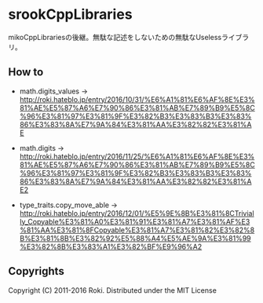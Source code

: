 # srookCppLibraries
mikoCppLibrariesの後継。無駄な記述をしないための無駄なUselessライブラリ。

## How to
* math.digits_values -> http://roki.hateblo.jp/entry/2016/10/31/%E6%A1%81%E6%AF%8E%E3%81%AE%E5%87%A6%E7%90%86%E3%81%AB%E7%89%B9%E5%8C%96%E3%81%97%E3%81%9F%E3%82%B3%E3%83%B3%E3%83%86%E3%83%8A%E7%9A%84%E3%81%AA%E3%82%82%E3%81%AE

* math.digits ->
http://roki.hateblo.jp/entry/2016/11/25/%E6%A1%81%E6%AF%8E%E3%81%AE%E5%87%A6%E7%90%86%E3%81%AB%E7%89%B9%E5%8C%96%E3%81%97%E3%81%9F%E3%82%B3%E3%83%B3%E3%83%86%E3%83%8A%E7%9A%84%E3%81%AA%E3%82%82%E3%81%AE2

* type_traits.copy_move_able ->
http://roki.hateblo.jp/entry/2016/12/01/%E5%9E%8B%E3%81%8CTrivially_Copyable%E3%81%A0%E3%81%91%E3%81%A7%E3%81%AF%E3%81%AA%E3%81%8FCopyable%E3%81%A7%E3%81%82%E3%82%8B%E3%81%8B%E3%82%92%E5%88%A4%E5%AE%9A%E3%81%99%E3%82%8B%E3%83%A1%E3%82%BF%E9%96%A2

## Copyrights
Copyright (C) 2011-2016 Roki.
Distributed under the MIT License
